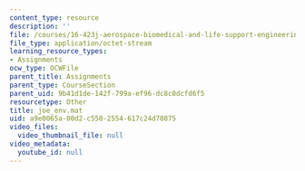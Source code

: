 ```yaml
---
content_type: resource
description: ''
file: /courses/16-423j-aerospace-biomedical-and-life-support-engineering-spring-2006/a9e0065a00d2c5502554617c24d70875_joe_env.mat
file_type: application/octet-stream
learning_resource_types:
- Assignments
ocw_type: OCWFile
parent_title: Assignments
parent_type: CourseSection
parent_uid: 9b41d1de-142f-799a-ef96-dc8c0dcfd6f5
resourcetype: Other
title: joe_env.mat
uid: a9e0065a-00d2-c550-2554-617c24d70875
video_files:
  video_thumbnail_file: null
video_metadata:
  youtube_id: null
---
```

